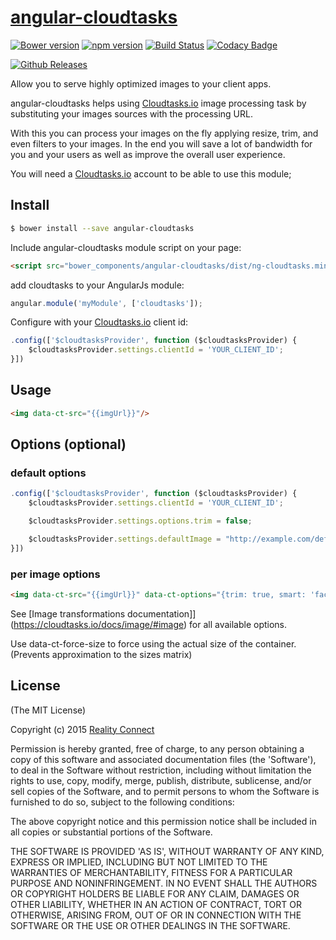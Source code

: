 # [angular-cloudtasks](https://cloudtasks.io)
[![Bower version](https://img.shields.io/bower/v/angular-cloudtasks.svg?style=flat)]()
[![npm version](https://img.shields.io/npm/v/angular-cloudtasks.svg?style=flat)](https://www.npmjs.com/package/angular-cloudtasks)
[![Build Status](https://img.shields.io/travis/twbs/angular-cloudtasks/master.svg?style=flat)](https://travis-ci.org/twbs/angular-cloudtasks)
[![Codacy Badge](https://www.codacy.com/project/badge/556dd3b19d804062a653336f35987384)](https://www.codacy.com/public/jonnybgod/angular-cloudtasks)

[![Github Releases](https://img.shields.io/github/downloads/Cloudtasks/angular-cloudtasks/latest/total.svg)]()

Allow you to serve highly optimized images to your client apps.

angular-cloudtasks helps using [Cloudtasks.io](https://cloudtasks.io) image processing task by substituting your images sources with the processing URL.

With this you can process your images on the fly applying resize, trim, and even filters to your images. In the end you will save a lot of bandwidth for you and your users as well as improve the overall user experience.

You will need a [Cloudtasks.io](https://cloudtasks.io) account to be able to use this module;

## Install

```sh
$ bower install --save angular-cloudtasks
```

Include angular-cloudtasks module script on your page:

```html
<script src="bower_components/angular-cloudtasks/dist/ng-cloudtasks.min.js"></script>
```

add cloudtasks to your AngularJs module:

```javascript
angular.module('myModule', ['cloudtasks']);
```

Configure with your [Cloudtasks.io](https://cloudtasks.io) client id:

```javascript
.config(['$cloudtasksProvider', function ($cloudtasksProvider) {
	$cloudtasksProvider.settings.clientId = 'YOUR_CLIENT_ID';
}])
```

## Usage

```html
<img data-ct-src="{{imgUrl}}"/>
```

## Options (optional)

### default options

```javascript
.config(['$cloudtasksProvider', function ($cloudtasksProvider) {
	$cloudtasksProvider.settings.clientId = 'YOUR_CLIENT_ID';

	$cloudtasksProvider.settings.options.trim = false;

	$cloudtasksProvider.settings.defaultImage = "http://example.com/defaultImage.jpg";
}])
```

### per image options

```html
<img data-ct-src="{{imgUrl}}" data-ct-options="{trim: true, smart: 'face', filters: 'blur(10):flip()'}" data-ct-default="http://example.com/defaultImage.jpg" data-ct-force-size="">
```

See [Image transformations documentation]](https://cloudtasks.io/docs/image/#image) for all available options.

Use data-ct-force-size to force using the actual size of the container. (Prevents approximation to the sizes matrix)

## License

(The MIT License)

Copyright (c) 2015 [Reality Connect](http://reality-connect.pt)

Permission is hereby granted, free of charge, to any person obtaining a copy of this software and associated documentation files (the 'Software'), to deal in the Software without restriction, including without limitation the rights to use, copy, modify, merge, publish, distribute, sublicense, and/or sell copies of the Software, and to permit persons to whom the Software is furnished to do so, subject to the following conditions:

The above copyright notice and this permission notice shall be included in all copies or substantial portions of the Software.

THE SOFTWARE IS PROVIDED 'AS IS', WITHOUT WARRANTY OF ANY KIND, EXPRESS OR IMPLIED, INCLUDING BUT NOT LIMITED TO THE WARRANTIES OF MERCHANTABILITY, FITNESS FOR A PARTICULAR PURPOSE AND NONINFRINGEMENT. IN NO EVENT SHALL THE AUTHORS OR COPYRIGHT HOLDERS BE LIABLE FOR ANY CLAIM, DAMAGES OR OTHER LIABILITY, WHETHER IN AN ACTION OF CONTRACT, TORT OR OTHERWISE, ARISING FROM, OUT OF OR IN CONNECTION WITH THE SOFTWARE OR THE USE OR OTHER DEALINGS IN THE SOFTWARE.

[npm-url]: https://npmjs.org/package/angular-cloudtasks
[npm-image]: https://badge.fury.io/js/angular-cloudtasks.svg
[travis-url]: https://travis-ci.org/Cloudtasks/angular-cloudtasks
[travis-image]: https://travis-ci.org/Cloudtasks/angular-cloudtasks.svg?branch=master
